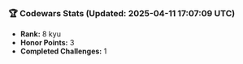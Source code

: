 ### 🏆 Codewars Stats (Updated: 2025-04-11 17:07:09 UTC)

- **Rank:** 8 kyu
- **Honor Points:** 3
- **Completed Challenges:** 1
